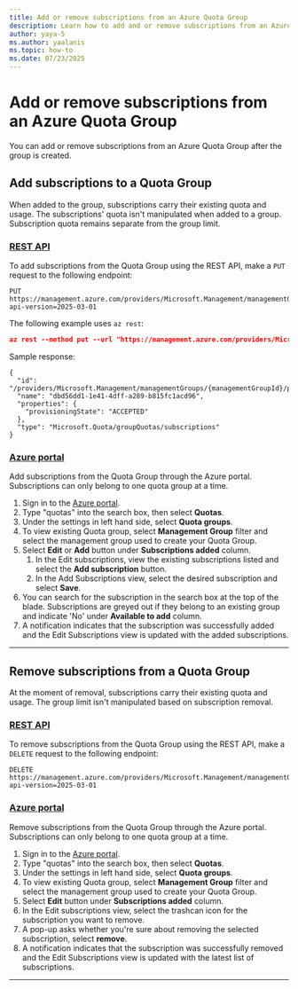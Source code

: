 ```yaml
---
title: Add or remove subscriptions from an Azure Quota Group
description: Learn how to add and or remove subscriptions from an Azure Quota Group. 
author: yaya-5
ms.author: yaalanis
ms.topic: how-to
ms.date: 07/23/2025
---
```


# Add or remove subscriptions from an Azure Quota Group

You can add or remove subscriptions from an Azure Quota Group after the group is created.    

## Add subscriptions to a Quota Group
When added to the group, subscriptions carry their existing quota and usage. The subscriptions' quota isn't manipulated when added to a group. Subscription quota remains separate from the group limit.

### [REST API](#tab/rest-1)
To add subscriptions from the Quota Group using the REST API, make a `PUT` request to the following endpoint:

```http
PUT https://management.azure.com/providers/Microsoft.Management/managementGroups/{managementGroupId}/providers/Microsoft.Quota/groupQuotas/{groupquota}/subscriptions/{subscriptionId}?api-version=2025-03-01
```

The following example uses `az rest`:

```json
az rest --method put --url "https://management.azure.com/providers/Microsoft.Management/managementGroups/{managementGroupId}/providers/Microsoft.Quota/groupQuotas/{groupquota}/subscriptions/{subscriptionId}?api-version=2025-03-01"
```

Sample response:

```
{
  "id": "/providers/Microsoft.Management/managementGroups/{managementGroupId}/providers/Microsoft.Quota/groupQuotas/{groupquota}/subscriptions/{subscriptionId}",
  "name": "dbd56dd1-1e41-4dff-a289-b815fc1acd96",
  "properties": {
    "provisioningState": "ACCEPTED"
  },
  "type": "Microsoft.Quota/groupQuotas/subscriptions"
}
```

### [Azure portal](#tab/portal-1)
Add subscriptions from the Quota Group through the Azure portal. Subscriptions can only belong to one quota group at a time.

1. Sign in to the [Azure portal](https://portal.azure.com).
2. Type "quotas" into the search box, then select **Quotas**.
3. Under the settings in left hand side, select **Quota groups**.
4. To view existing Quota group, select **Management Group** filter and select the management group used to create your Quota Group.
5. Select **Edit** or **Add** button under **Subscriptions added** column.
   1. In the Edit subscriptions, view the existing subscriptions listed and select the **Add subscription** button.
   2. In the Add Subscriptions view, select the desired subscription and select **Save**.
6. You can search for the subscription in the search box at the top of the blade. Subscriptions are greyed out if they belong to an existing group and indicate 'No' under **Available to add** column.
7. A notification indicates that the subscription was successfully added and the Edit Subscriptions view is updated with the added subscriptions.

---

## Remove subscriptions from a Quota Group
At the moment of removal, subscriptions carry their existing quota and usage. The group limit isn't manipulated based on subscription removal.  

### [REST API](#tab/rest-2)
To remove subscriptions from the Quota Group using the REST API, make a `DELETE` request to the following endpoint:

```http
DELETE https://management.azure.com/providers/Microsoft.Management/managementGroups/{managementGroupId}/providers/Microsoft.Quota/groupQuotas/{groupquota}/subscriptions/{subscriptionId}?api-version=2025-03-01
```

### [Azure portal](#tab/portal-2)
Remove subscriptions from the Quota Group through the Azure portal. Subscriptions can only belong to one quota group at a time.

1. Sign in to the [Azure portal](https://portal.azure.com).
2. Type "quotas" into the search box, then select **Quotas**.
3. Under the settings in left hand side, select **Quota groups**.
4. To view existing Quota group, select **Management Group** filter and select the management group used to create your Quota Group.
5. Select **Edit** button under **Subscriptions added** column.
6. In the Edit subscriptions view, select the trashcan icon for the subscription you want to remove.
7. A pop-up asks whether you're sure about removing the selected subscription, select **remove**.
8. A notification indicates that the subscription was successfully removed and the Edit Subscriptions view is updated with the latest list of subscriptions.

--- 
